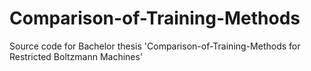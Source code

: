 # Comparison-of-Training-Methods
Source code for Bachelor thesis 'Comparison-of-Training-Methods for Restricted Boltzmann Machines'
